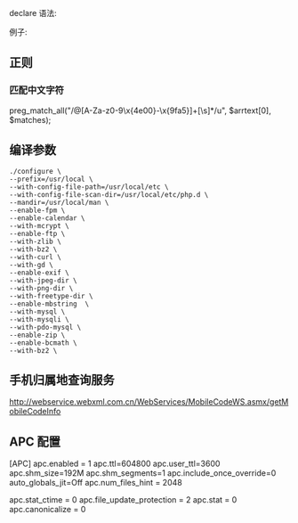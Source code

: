 declare 语法:

例子:

## 正则

### 匹配中文字符

preg_match_all("/@[A-Za-z0-9\x{4e00}-\x{9fa5}]+[\s]*/u", $arrtext[0], $matches); 


## 编译参数

```
./configure \
--prefix=/usr/local \
--with-config-file-path=/usr/local/etc \
--with-config-file-scan-dir=/usr/local/etc/php.d \
--mandir=/usr/local/man \
--enable-fpm \
--enable-calendar \
--with-mcrypt \
--enable-ftp \
--with-zlib \
--with-bz2 \
--with-curl \
--with-gd \
--enable-exif \
--with-jpeg-dir \
--with-png-dir \
--with-freetype-dir \
--enable-mbstring  \
--with-mysql \
--with-mysqli \
--with-pdo-mysql \
--enable-zip \
--enable-bcmath \
--with-bz2 \
```

## 手机归属地查询服务
http://webservice.webxml.com.cn/WebServices/MobileCodeWS.asmx/getMobileCodeInfo

## APC 配置
[APC]
apc.enabled = 1
apc.ttl=604800
apc.user_ttl=3600
apc.shm_size=192M
apc.shm_segments=1
apc.include_once_override=0
auto_globals_jit=Off
apc.num_files_hint = 2048

apc.stat_ctime = 0
apc.file_update_protection = 2
apc.stat = 0
apc.canonicalize = 0

